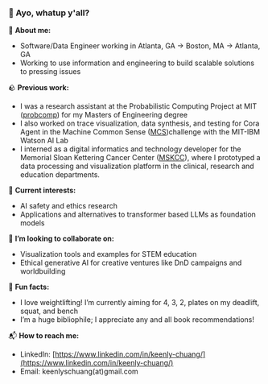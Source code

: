 ### 🌊 Ayo, whatup y'all? 

📖 **About me:**

- Software/Data Engineer working in Atlanta, GA → Boston, MA -> Atlanta, GA 
- Working to use information and engineering to build scalable solutions to pressing issues

🪨 **Previous work:**

- I was a research assistant at the Probabilistic Computing Project at MIT ([probcomp](http://probcomp.csail.mit.edu/%29)) for my Masters of Engineering degree 
- I also worked on trace visualization, data synthesis, and testing for Cora Agent in the Machine Common Sense ([MCS](https://www.darpa.mil/program/machine-common-sense))challenge with the MIT-IBM Watson AI Lab
- I interned as a digital informatics and technology developer for the Memorial Sloan Kettering Cancer Center ([MSKCC](https://www.mskcc.org/)), where I prototyped a data processing and visualization platform in the clinical, research and education departments. 

🌵 **Current interests:**

- AI safety and ethics research
- Applications and alternatives to transformer based LLMs as foundation models

🍎 **I’m looking to collaborate on:**

- Visualization tools and examples for STEM education
- Ethical generative AI for creative ventures like DnD campaigns and worldbuilding

🎨 **Fun facts:**

- I love weightlifting! I’m currently aiming for 4, 3, 2, plates on my deadlift, squat, and bench
- I’m a huge bibliophile; I appreciate any and all book recommendations!

📬 **How to reach me:**

- LinkedIn: [https://www.linkedin.com/in/keenly-chuang/](https://www.linkedin.com/in/keenly-chuang/)
- Email: keenlyschuang(at)gmail.com
